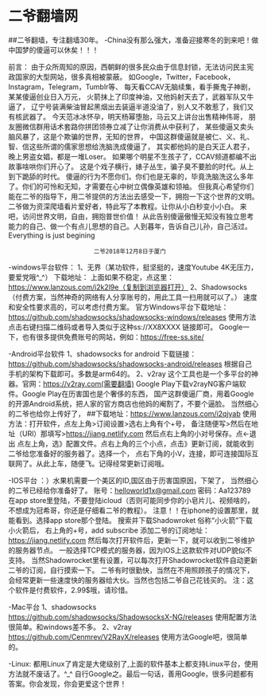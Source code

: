 # 二爷翻墙网 


##二爷翻墙，专注翻墙30年。
-China没有那么强大，准备迎接寒冬的到来吧！做中国梦的傻逼可以休矣！！！

前言：
由于众所周知的原因，西朝鲜的很多民众由于信息封锁，无法访问民主宪政国家的大型网站，很多真相被蒙蔽。
如Google，Twitter，Facebook，Instagram，Telegram，Tumblr等、
每天看CCAV无脑续集，看手撕鬼子神剧，某某傻逼创业日入万元，
火箭抹上了印度神油，又他妈射天去了，武器军队又牛逼了，
辽宁号装满柴油冒起黑烟出去装逼半道没油了，别人又不敢惹了，我们又有核武器了。
今天范冰冰怀孕，明天杨幂堕胎，马云又上讲台出售精神伟哥，
朋友圈微信群用话术套路你拼团领券立减了让你消费从中获利了，
某些傻逼又卖头脑风暴了，这是个欺骗的世界，无知的世界，
中国这群傻逼就是被仁、义、礼、智、信这些所谓的儒家思想给洗脑洗成傻逼了，
其实都他妈的是白天正人君子，晚上男盗女娼，都是一堆Loser。
如果哪个明星不生孩子了，CCAV频道都编不出故事啥哄你们开心了。
这是个戏子横行，婊子丛生，骗子臭不要脸的时代。从上到下跪舔的时代。
傻逼的行为不愿你们。你们也是无辜的，毕竟洗脑洗这么多年了。你们的可怜和无知，才需要在心中树立偶像英雄和领袖。
但我真心希望你们能在二爷的指导下，用二爷提供的方法出去感受一下，拥抱一下这个世界的文明。
二爷做为资深爬墙看片爱好者，特此写了本教程。让你从小白秒变小小白。
来吧，访问世界文明，自由，拥抱普世价值！ 
从此告别傻逼傲慢无知没有独立思考能力的自己、做一个有点儿思想的自己。人到暮年，告诉自己儿孙，自己活过。 
Everything is just begining
		
							二爷2018年12月8日于厦门

-windows平台软件：
1、无界（某功软件，挺坚挺的，速度Youtube 4K无压力，要爱党哦^_^）
下载地址：[](https://github.com/wujieliulan/download/blob/master/u.zip)
上面如果不稳定，点这里：https://www.lanzous.com/i2k2l9e（复制到浏览器打开）
2、Shadowsocks（付费方案，当然神奇的网络有人分享账号的，用此工具一扫用就可以了。）
速度和安全性要求高的，可以考虑付费方案。
官方Windows平台下载地址：https://github.com/shadowsocks/shadowsocks-windows/releases
使用方法点击右键扫描二维码或者导入类似于这种ss://XX8XXXX 链接即可。
Google一下，也有很多提供免费账号的网站，例如：https://free-ss.site/

-Android平台软件
1、shadowsocks for android
下载链接：https://github.com/shadowsocks/shadowsocks-android/releases 
根据自己手机的架构下载即可。多数是arm64的。
2、v2ray 
这个工具也是一个多平台的神器。官网：https://v2ray.com(需要翻墙)
 Google Play下载v2rayNG客户端软件。Google Play在历害国也是个奢侈的东西，
国产这群傻逼厂商，用着Google的开源Android系统，把人家的官方商店也他妈的阉割了，不要个逼脸。
当然细心的二爷也给你上传好了，
##下载地址：https://www.lanzous.com/i2qjyab
使用方法：打开软件，点左上角>订阅设置>选右上角有个+号，
备注随便写>然后在地址（URl）那填写>https://jiang.netlify.com 然后点右上角的小对号保存。点<-退出
点左上角，选》配置文件。点右上角的三个小点，点击》更新订阅，就能收到二爷给您准备好的服务器了。选择一个，
点右下角的小V，连接，即可连接国际互联网了。从此上车，随便飞。记得经常更新订阅哦。

-IOS平台
：）水果机需要一个美区的ID,国区由于历害国原因，下架了，
当然细心的二爷已经给你准备好了。
账号：helloworld1x@gmail.com 密码：Aa123789 
在app store里登陆，不要登陆icloud（否则可能同步你的小皂片儿、视频啥的，不想成为冠希哥，你还是仔细看二爷的教程）。
注意！！在iphone的设置那里，就能看到。选择app store那个登陆。
搜索并下载Shadowroket 俗称“小火箭”下载小火箭后，
 右上角的+号，add subscribe 添加二爷的订阅地址：https://jiang.netlify.com
然后每次打开软件后，更新一下，就可以收到二爷维护的服务器节点。
一般选择TCP模式的服务器，因为IOS上这款软件对UDP貌似不支持。
当然Shadowrocket里有设置，可以每次打开Shadowrocket软件自动更新二爷的订阅，自行摸索一下。
二爷有时很勤快，当然在不用照顾孩子的情况下，会经常更新一些速度快的服务器给大伙。当然也包括二爷自己花钱买的。
注：这个软件是付费软件，2.99$哦，请珍惜。

-Mac平台
1、shadowsocks
https://github.com/shadowsocks/ShadowsocksX-NG/releases 
使用配置方法很简单。和windows差不多。
2、v2ray
https://github.com/Cenmrev/V2RayX/releases
使用方法Google吧，很简单的。

-Linux:
都用Linux了肯定是大佬级别了,上面的软件基本上都支持Linux平台，使用方法就不废话了。^_^
自行Google之。最后一句话，善用Google，很多问题都有答案。你会发现，你会更爱这个世界！



